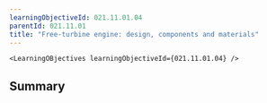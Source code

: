 ```yaml
---
learningObjectiveId: 021.11.01.04
parentId: 021.11.01
title: "Free-turbine engine: design, components and materials"
---
```


```tsx eval
<LearningOBjectives learningObjectiveId={021.11.01.04} />
```

## Summary
